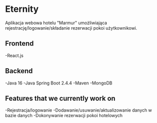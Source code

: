 <h1>Eternity</h1>
Aplikacja webowa hotelu "Marmur" umożliwiająca rejestrację/logowanie/składanie rezerwacji pokoi użytkownikowi.

<h2>Frontend</h2>
-React.js
<h2>Backend</h2>
-Java 16
-Java Spring Boot 2.4.4
-Maven
-MongoDB
<h2>Features that we currently work on</h2>
-Rejestracja/logowanie
-Dodawanie/usuwanie/aktualizowanie danych w bazie danych
-Dokonywanie rezerwacji pokoi hotelowych
